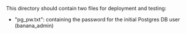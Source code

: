 This directory should contain two files for deployment and testing:

- "pg_pw.txt": containing the password for the initial Postgres DB user (banana_admin)
